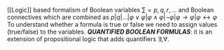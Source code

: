 [[Logic]] based formalism of Boolean variables $\sum={p,q,r,...}$ and Boolean connectives which are combined as
	$p|q|...|\varphi\vee\varphi|\varphi\wedge\varphi|\neg\varphi|\varphi\rightarrow\varphi|\varphi\leftrightarrow\varphi$ 
To understand whether a formula is true or false we need to assign values (true/false) to the variables.
**_QUANTIFIED BOOLEAN FORMULAS_**: it is an extension of propositional logic that adds quantifiers $\exists,\forall$.
